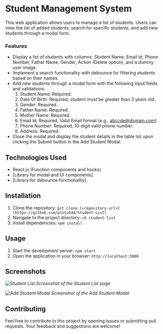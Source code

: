 # Student Management System

This web application allows users to manage a list of students. Users can view the list of added students, search for specific students, and add new students through a modal form.

### Features

- Display a list of students with columns: Student Name, Email Id, Phone Number, Father Name, Gender, Action (Delete option), and a dummy user image.
- Implement a search functionality with debounce for filtering students based on their names.
- Add new students through a modal form with the following input fields and validations:
  1. Student Name: Required.
  2. Date Of Birth: Required, student must be greater than 3 years old.
  3. Gender: Required.
  4. Father Name: Required.
  5. Mother Name: Required.
  6. Email Id: Required, Valid Email format (e.g., abccde@domain.com).
  7. Phone Number: Required, 10-digit valid phone number.
  8. Address: Required.
- Close the modal and display the student details in the table list upon clicking the Submit button in the Add Student Modal.

## Technologies Used

- React.js (Function components and hooks)
- [Library for modal and UI components]
- [Library for debounce functionality]

## Installation

1. Clone the repository: `git clone [<repository-url>](https://github.com/pintu544/Student-List)`
2. Navigate to the project directory: `cd student-list`
3. Install dependencies: `npm install`

## Usage

1. Start the development server: `npm start`
2. Open the application in your browser: `http://localhost:3000`

## Screenshots

![Student List]([![image](https://www.linkpicture.com/q/localhost_3000_crud-app-1.png)](https://www.linkpicture.com/view.php?img=LPic6521152b237d21680800840))
*Screenshot of the Student List page*

![Add Student Modal]([![image](https://www.linkpicture.com/q/localhost_3000_crud-app.png)](https://www.linkpicture.com/view.php?img=LPic652115563690c998651022))
*Screenshot of the Add Student Modal*

## Contributing

Feel free to contribute to this project by opening issues or submitting pull requests. Your feedback and suggestions are welcome!


